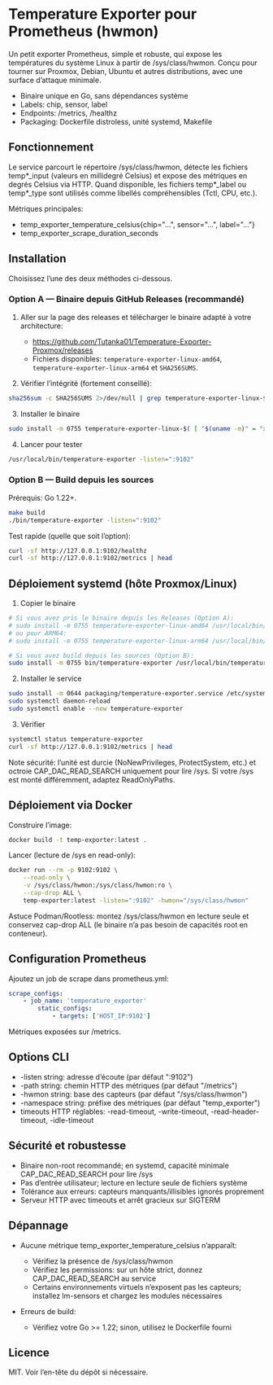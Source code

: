 # Temperature Exporter pour Prometheus (hwmon)

Un petit exporter Prometheus, simple et robuste, qui expose les températures du système Linux à partir de /sys/class/hwmon. Conçu pour tourner sur Proxmox, Debian, Ubuntu et autres distributions, avec une surface d’attaque minimale.

- Binaire unique en Go, sans dépendances système
- Labels: chip, sensor, label
- Endpoints: /metrics, /healthz
- Packaging: Dockerfile distroless, unité systemd, Makefile

## Fonctionnement

Le service parcourt le répertoire /sys/class/hwmon, détecte les fichiers temp*_input (valeurs en millidegré Celsius) et expose des métriques en degrés Celsius via HTTP. Quand disponible, les fichiers temp*_label ou temp*_type sont utilisés comme libellés compréhensibles (Tctl, CPU, etc.).

Métriques principales:

- temp_exporter_temperature_celsius{chip="…", sensor="…", label="…"}
- temp_exporter_scrape_duration_seconds

## Installation

Choisissez l’une des deux méthodes ci-dessous.

### Option A — Binaire depuis GitHub Releases (recommandé)

1) Aller sur la page des releases et télécharger le binaire adapté à votre architecture:

	- https://github.com/Tutanka01/Temperature-Exporter-Proxmox/releases
	- Fichiers disponibles: `temperature-exporter-linux-amd64`, `temperature-exporter-linux-arm64` et `SHA256SUMS`.

2) Vérifier l’intégrité (fortement conseillé):

```bash
sha256sum -c SHA256SUMS 2>/dev/null | grep temperature-exporter-linux-$( [ "$(uname -m)" = "x86_64" ] && echo amd64 || echo arm64 )
```

3) Installer le binaire

```bash
sudo install -m 0755 temperature-exporter-linux-$( [ "$(uname -m)" = "x86_64" ] && echo amd64 || echo arm64 ) /usr/local/bin/temperature-exporter
```

4) Lancer pour tester

```bash
/usr/local/bin/temperature-exporter -listen=":9102"
```

### Option B — Build depuis les sources

Prérequis: Go 1.22+.

```bash
make build
./bin/temperature-exporter -listen=":9102"
```

Test rapide (quelle que soit l’option):

```bash
curl -sf http://127.0.0.1:9102/healthz
curl -sf http://127.0.0.1:9102/metrics | head
```

## Déploiement systemd (hôte Proxmox/Linux)

1) Copier le binaire

```bash
# Si vous avez pris le binaire depuis les Releases (Option A):
# sudo install -m 0755 temperature-exporter-linux-amd64 /usr/local/bin/temperature-exporter
# ou pour ARM64:
# sudo install -m 0755 temperature-exporter-linux-arm64 /usr/local/bin/temperature-exporter

# Si vous avez build depuis les sources (Option B):
sudo install -m 0755 bin/temperature-exporter /usr/local/bin/temperature-exporter
```

2) Installer le service

```bash
sudo install -m 0644 packaging/temperature-exporter.service /etc/systemd/system/temperature-exporter.service
sudo systemctl daemon-reload
sudo systemctl enable --now temperature-exporter
```

3) Vérifier

```bash
systemctl status temperature-exporter
curl -sf http://127.0.0.1:9102/metrics | head
```

Note sécurité: l’unité est durcie (NoNewPrivileges, ProtectSystem, etc.) et octroie CAP_DAC_READ_SEARCH uniquement pour lire /sys. Si votre /sys est monté différemment, adaptez ReadOnlyPaths.

## Déploiement via Docker

Construire l’image:

```bash
docker build -t temp-exporter:latest .
```

Lancer (lecture de /sys en read-only):

```bash
docker run --rm -p 9102:9102 \
	--read-only \
	-v /sys/class/hwmon:/sys/class/hwmon:ro \
	--cap-drop ALL \
	temp-exporter:latest -listen=":9102" -hwmon="/sys/class/hwmon"
```

Astuce Podman/Rootless: montez /sys/class/hwmon en lecture seule et conservez cap-drop ALL (le binaire n’a pas besoin de capacités root en conteneur).

## Configuration Prometheus

Ajoutez un job de scrape dans prometheus.yml:

```yaml
scrape_configs:
	- job_name: 'temperature_exporter'
		static_configs:
			- targets: ['HOST_IP:9102']
```

Métriques exposées sur /metrics.

## Options CLI

- -listen string: adresse d’écoute (par défaut ":9102")
- -path string: chemin HTTP des métriques (par défaut "/metrics")
- -hwmon string: base des capteurs (par défaut "/sys/class/hwmon")
- -namespace string: préfixe des métriques (par défaut "temp_exporter")
- timeouts HTTP réglables: -read-timeout, -write-timeout, -read-header-timeout, -idle-timeout

## Sécurité et robustesse

- Binaire non-root recommandé; en systemd, capacité minimale CAP_DAC_READ_SEARCH pour lire /sys
- Pas d’entrée utilisateur; lecture en lecture seule de fichiers système
- Tolérance aux erreurs: capteurs manquants/illisibles ignorés proprement
- Serveur HTTP avec timeouts et arrêt gracieux sur SIGTERM

## Dépannage

- Aucune métrique temp_exporter_temperature_celsius n’apparaît:
	- Vérifiez la présence de /sys/class/hwmon
	- Vérifiez les permissions: sur un hôte strict, donnez CAP_DAC_READ_SEARCH au service
	- Certains environnements virtuels n’exposent pas les capteurs; installez lm-sensors et chargez les modules nécessaires

- Erreurs de build:
	- Vérifiez votre Go >= 1.22; sinon, utilisez le Dockerfile fourni

## Licence

MIT. Voir l’en-tête du dépôt si nécessaire.
